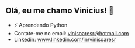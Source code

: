## Olá, eu me chamo Vinicius!  👋

- ⚡ Aprendendo Python
- Contate-me no email: vinisoaresr@hotmail.com
- Linkedin: www.linkedin.com/in/vinisoaresr
